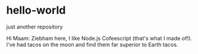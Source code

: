# hello-world
just another repository

Hi Maam:
Ziebham here, I like Node.js Cofeescript (that's what I made of!).
I've had tacos on the moon and find them far superior to Earth tacos.
